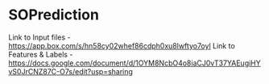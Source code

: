 # SOPrediction

Link to Input files - https://app.box.com/s/hn58cy02whef86cdph0xu8lwftyo7oyl
Link to Features & Labels - https://docs.google.com/document/d/1OYM8NcbO4o8iaCJ0vT37YAEugiHYvS0JrCNZ87C-O7s/edit?usp=sharing
